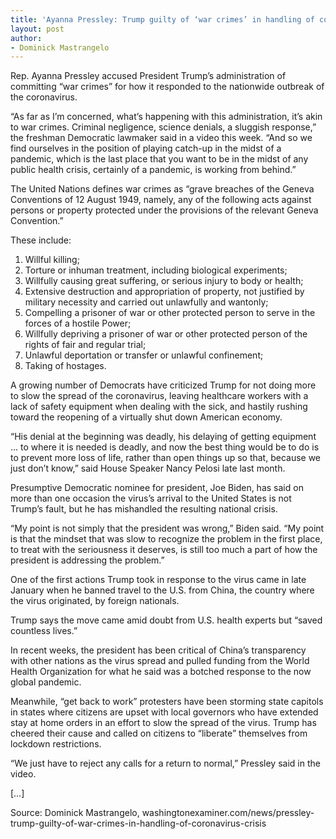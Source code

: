 ```yaml
---
title: 'Ayanna Pressley: Trump guilty of ‘war crimes’ in handling of coronavirus crisis'
layout: post
author:
- Dominick Mastrangelo
---
```


Rep. Ayanna Pressley accused President Trump’s administration of committing “war crimes” for how it responded to the nationwide outbreak of the coronavirus.

“As far as I’m concerned, what’s happening with this administration, it’s akin to war crimes. Criminal negligence, science denials, a sluggish response,” the freshman Democratic lawmaker said in a video this week. “And so we find ourselves in the position of playing catch-up in the midst of a pandemic, which is the last place that you want to be in the midst of any public health crisis, certainly of a pandemic, is working from behind.”

The United Nations defines war crimes as “grave breaches of the Geneva Conventions of 12 August 1949, namely, any of the following acts against persons or property protected under the provisions of the relevant Geneva Convention.”

These include:

1. Willful killing;
2. Torture or inhuman treatment, including biological experiments;
3. Willfully causing great suffering, or serious injury to body or health;
4. Extensive destruction and appropriation of property, not justified by military necessity and carried out unlawfully and wantonly;
5. Compelling a prisoner of war or other protected person to serve in the forces of a hostile Power;
6. Willfully depriving a prisoner of war or other protected person of the rights of fair and regular trial;
7. Unlawful deportation or transfer or unlawful confinement;
8. Taking of hostages.

A growing number of Democrats have criticized Trump for not doing more to slow the spread of the coronavirus, leaving healthcare workers with a lack of safety equipment when dealing with the sick, and hastily rushing toward the reopening of a virtually shut down American economy.

“His denial at the beginning was deadly, his delaying of getting equipment … to where it is needed is deadly, and now the best thing would be to do is to prevent more loss of life, rather than open things up so that, because we just don’t know,” said House Speaker Nancy Pelosi late last month.

Presumptive Democratic nominee for president, Joe Biden, has said on more than one occasion the virus’s arrival to the United States is not Trump’s fault, but he has mishandled the resulting national crisis.

“My point is not simply that the president was wrong,” Biden said. “My point is that the mindset that was slow to recognize the problem in the first place, to treat with the seriousness it deserves, is still too much a part of how the president is addressing the problem.”

One of the first actions Trump took in response to the virus came in late January when he banned travel to the U.S. from China, the country where the virus originated, by foreign nationals.

Trump says the move came amid doubt from U.S. health experts but “saved countless lives.”

In recent weeks, the president has been critical of China’s transparency with other nations as the virus spread and pulled funding from the World Health Organization for what he said was a botched response to the now global pandemic.

Meanwhile, “get back to work” protesters have been storming state capitols in states where citizens are upset with local governors who have extended stay at home orders in an effort to slow the spread of the virus. Trump has cheered their cause and called on citizens to “liberate” themselves from lockdown restrictions.

“We just have to reject any calls for a return to normal,” Pressley said in the video.

[…]

Source: Dominick Mastrangelo, washingtonexaminer.com/news/pressley-trump-guilty-of-war-crimes-in-handling-of-coronavirus-crisis
